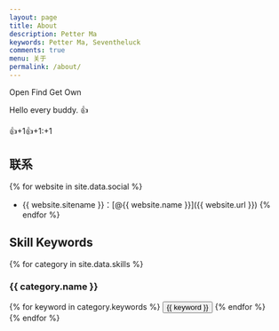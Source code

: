 ```yaml
---
layout: page
title: About
description: Petter Ma
keywords: Petter Ma, Seventheluck
comments: true
menu: 关于
permalink: /about/
---
```


Open Find Get Own

Hello every buddy. :+1:


:+1:+1:+1:+1:+1


## 联系

{% for website in site.data.social %}
* {{ website.sitename }}：[@{{ website.name }}]({{ website.url }})
{% endfor %}

## Skill Keywords

{% for category in site.data.skills %}
### {{ category.name }}
<div class="btn-inline">
{% for keyword in category.keywords %}
<button class="btn btn-outline" type="button">{{ keyword }}</button>
{% endfor %}
</div>
{% endfor %}
